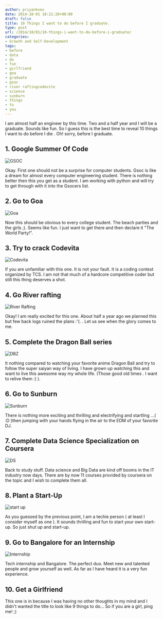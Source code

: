 ```yaml
---
author: priyankvex
date: 2014-10-01 18:21:20+00:00
draft: false
title: 10 Things I want to do before I graduate.
type: post
url: /2014/10/01/10-things-i-want-to-do-before-i-graduate/
categories:
- Growth and Self-Development
tags:
- before
- data
- do
- fun
- girlfriend
- goa
- graduate
- gsoc
- river raftingcodevite
- science
- sunburn
- things
- to
- you
---
```


I am almost half an engineer by this time. Two and a half year and I will be a graduate. Sounds like fun. So I guess this is the best time to reveal 10 things I want to do before I die . Oh! sorry, before I graduate.




## 1. Google Summer Of Code


![GSOC](http://incf.org/images/activities/teaching-and-training/google-summer-of-code-banner)

Okay. First one should not be a surprise for computer students. Gsoc is like a dream for almost every computer engineering student. There is nothing better then this you get as a student. I am working with python and will try to get through with it into the Gsocers list.


## 2. Go to Goa


![Goa](http://priyankvex.files.wordpress.com/2014/10/7756e-goa1.jpg)

Now this should be obvious to every college student. The beach parties and the girls ;). Seems like fun.
I just want to get there and then declare it "The World Party!".


## 3. Try to crack Codevita


![Codevita](http://priyankvex.files.wordpress.com/2014/10/a1510-codevita-2014-teaser-mailer2-mexico4-c312045c060d7d8ec212d6cd34c2273f.jpg)

If you are unfamiliar with this one. It is not your fault. It is a coding contest organized by TCS. I am not that much of a hardcore competitive coder but still this thing deserves a shot.


## 4. Go River rafting


![River Rafting](http://www.journeymart.com/gifs/holidays-ideas/adventure/rafting-adventure-holidays.jpg)

Okay! I am really excited for this one. About half a year ago we planned this but few back logs ruined the plans :'(. . Let us see when the glory comes to me.


## 5. Complete the Dragon Ball series


![DBZ](http://statici.behindthevoiceactors.com/behindthevoiceactors/_img/shows/banner_9.jpg)

It nothing compared to watching your favorite anime Dragon Ball and try to follow the super saiyan way of living. I have grown up watching this and want to live this awesome way my whole life. (Those good old times . I want to relive them :) ).


## 6. Go to Sunburn


![Sunburn](http://api.ning.com/files/TkhfUmQ5jQeBvrt7BwlwlfuoI-h*ZVwGrUvpNTw8Oe0mRkussJQfM2Uu3J*fQT5FKlvAbya14hQJW5ILCE0IVGwV6nXzIeAg/DashBerlinLiveDJMixSetSunburnFestivalNoidaIndia.jpg?width=736)

There is nothing more exciting and thrilling and electrifying and startling ...( :D )then jumping with your hands flying in the air to the EDM of your favorite DJ.


## 7. Complete Data Science Specialization on Coursera


![DS](http://bluecava.com/wp-content/uploads/2014/03/DataScience.png)

Back to study stuff. Data science and Big Data are kind off booms in the IT industry now days. There are by now 11 courses provided by coursera on the topic and I wish to complete them all.


## 8. Plant a Start-Up


![start up](http://www.adcglobal.org/images/blog/StartUP-header.jpg)

As you guessed by the previous point, I am a techie person ( at least I consider myself as one ). It sounds thrilling and fun to start your own start-up. So just shut up and start-up.


## 9. Go to Bangalore for an Internship


![Internship](http://files.cluster2.hostgator.co.in/hostgator101219/image/asprzealinternship.jpg)

Tech internship and Bangalore. The perfect duo. Meet new and talented people and grow yourself as well. As far as I have heard it is a very fun experience.


## 10. Get a Girlfriend


This one is in because I was having no other thoughts in my mind and I didn't wanted the title to look like 9 things to do...
So if you are a girl, ping me! ;)

